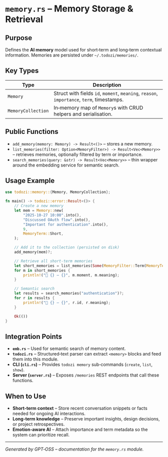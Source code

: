 # `memory.rs` – Memory Storage & Retrieval

## Purpose
Defines the **AI memory** model used for short‑term and long‑term contextual information. Memories are persisted under `~/.todozi/memories/`.

## Key Types
| Type | Description |
|------|-------------|
| `Memory` | Struct with fields `id`, `moment`, `meaning`, `reason`, `importance`, `term`, timestamps. |
| `MemoryCollection` | In‑memory map of `Memory`s with CRUD helpers and serialisation. |

## Public Functions
* `add_memory(memory: Memory) -> Result<()>` – stores a new memory.
* `list_memories(filter: Option<MemoryFilter>) -> Result<Vec<Memory>>` – retrieves memories, optionally filtered by term or importance.
* `search_memories(query: &str) -> Result<Vec<Memory>>` – thin wrapper around the embedding service for semantic search.

## Usage Example
```rust
use todozi::memory::{Memory, MemoryCollection};

fn main() -> todozi::error::Result<()> {
    // Create a new memory
    let mem = Memory::new(
        "2025-10-27 10:00".into(),
        "Discussed OAuth flow".into(),
        "Important for authentication".into(),
        9,
        MemoryTerm::Short,
    );

    // Add it to the collection (persisted on disk)
    add_memory(mem)?;

    // Retrieve all short‑term memories
    let short_memories = list_memories(Some(MemoryFilter::Term(MemoryTerm::Short)))?;
    for m in short_memories {
        println!("🧠 {} – {}", m.moment, m.meaning);
    }

    // Semantic search
    let results = search_memories("authentication")?;
    for r in results {
        println!("🔎 {} – {}", r.id, r.meaning);
    }

    Ok(())
}
```

## Integration Points
* **`emb.rs`** – Used for semantic search of memory content.
* **`todozi.rs`** – Structured‑text parser can extract `<memory>` blocks and feed them into this module.
* **CLI (`cli.rs`)** – Provides `todozi memory` sub‑commands (`create`, `list`, `show`).
* **Server (`server.rs`)** – Exposes `/memories` REST endpoints that call these functions.

## When to Use
- **Short‑term context** – Store recent conversation snippets or facts needed for ongoing AI interactions.
- **Long‑term knowledge** – Preserve important insights, design decisions, or project retrospectives.
- **Emotion‑aware AI** – Attach importance and term metadata so the system can prioritize recall.

---

*Generated by GPT‑OSS – documentation for the `memory.rs` module.*

